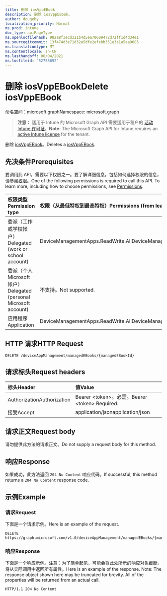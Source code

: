 ```yaml
---
title: 删除 iosVppEBook
description: 删除 iosVppEBook。
author: dougeby
localization_priority: Normal
ms.prod: intune
doc_type: apiPageType
ms.openlocfilehash: 982a8f3ecd321b4d5ea70609472d72ff1d4d34e1
ms.sourcegitcommit: 13f474d3e71d32a5dfe2efebb351e3a1a5aa9685
ms.translationtype: MT
ms.contentlocale: zh-CN
ms.lasthandoff: 06/04/2021
ms.locfileid: "52758692"
---
```

# <a name="delete-iosvppebook"></a><span data-ttu-id="0c3bb-103">删除 iosVppEBook</span><span class="sxs-lookup"><span data-stu-id="0c3bb-103">Delete iosVppEBook</span></span>

<span data-ttu-id="0c3bb-104">命名空间：microsoft.graph</span><span class="sxs-lookup"><span data-stu-id="0c3bb-104">Namespace: microsoft.graph</span></span>

> <span data-ttu-id="0c3bb-105">**注意：** 适用于 Intune 的 Microsoft Graph API 需要适用于租户的 [活动 Intune 许可证](https://go.microsoft.com/fwlink/?linkid=839381)。</span><span class="sxs-lookup"><span data-stu-id="0c3bb-105">**Note:** The Microsoft Graph API for Intune requires an [active Intune license](https://go.microsoft.com/fwlink/?linkid=839381) for the tenant.</span></span>

<span data-ttu-id="0c3bb-106">删除 [iosVppEBook](../resources/intune-books-iosvppebook.md)。</span><span class="sxs-lookup"><span data-stu-id="0c3bb-106">Deletes a [iosVppEBook](../resources/intune-books-iosvppebook.md).</span></span>

## <a name="prerequisites"></a><span data-ttu-id="0c3bb-107">先决条件</span><span class="sxs-lookup"><span data-stu-id="0c3bb-107">Prerequisites</span></span>
<span data-ttu-id="0c3bb-p101">要调用此 API，需要以下权限之一。要了解详细信息，包括如何选择权限的信息，请参阅[权限](/graph/permissions-reference)。</span><span class="sxs-lookup"><span data-stu-id="0c3bb-p101">One of the following permissions is required to call this API. To learn more, including how to choose permissions, see [Permissions](/graph/permissions-reference).</span></span>

|<span data-ttu-id="0c3bb-110">权限类型</span><span class="sxs-lookup"><span data-stu-id="0c3bb-110">Permission type</span></span>|<span data-ttu-id="0c3bb-111">权限（从最低特权到最高特权）</span><span class="sxs-lookup"><span data-stu-id="0c3bb-111">Permissions (from least to most privileged)</span></span>|
|:---|:---|
|<span data-ttu-id="0c3bb-112">委派（工作或学校帐户）</span><span class="sxs-lookup"><span data-stu-id="0c3bb-112">Delegated (work or school account)</span></span>|<span data-ttu-id="0c3bb-113">DeviceManagementApps.ReadWrite.All</span><span class="sxs-lookup"><span data-stu-id="0c3bb-113">DeviceManagementApps.ReadWrite.All</span></span>|
|<span data-ttu-id="0c3bb-114">委派（个人 Microsoft 帐户）</span><span class="sxs-lookup"><span data-stu-id="0c3bb-114">Delegated (personal Microsoft account)</span></span>|<span data-ttu-id="0c3bb-115">不支持。</span><span class="sxs-lookup"><span data-stu-id="0c3bb-115">Not supported.</span></span>|
|<span data-ttu-id="0c3bb-116">应用程序</span><span class="sxs-lookup"><span data-stu-id="0c3bb-116">Application</span></span>|<span data-ttu-id="0c3bb-117">DeviceManagementApps.ReadWrite.All</span><span class="sxs-lookup"><span data-stu-id="0c3bb-117">DeviceManagementApps.ReadWrite.All</span></span>|

## <a name="http-request"></a><span data-ttu-id="0c3bb-118">HTTP 请求</span><span class="sxs-lookup"><span data-stu-id="0c3bb-118">HTTP Request</span></span>
<!-- {
  "blockType": "ignored"
}
-->
``` http
DELETE /deviceAppManagement/managedEBooks/{managedEBookId}
```

## <a name="request-headers"></a><span data-ttu-id="0c3bb-119">请求标头</span><span class="sxs-lookup"><span data-stu-id="0c3bb-119">Request headers</span></span>
|<span data-ttu-id="0c3bb-120">标头</span><span class="sxs-lookup"><span data-stu-id="0c3bb-120">Header</span></span>|<span data-ttu-id="0c3bb-121">值</span><span class="sxs-lookup"><span data-stu-id="0c3bb-121">Value</span></span>|
|:---|:---|
|<span data-ttu-id="0c3bb-122">Authorization</span><span class="sxs-lookup"><span data-stu-id="0c3bb-122">Authorization</span></span>|<span data-ttu-id="0c3bb-123">Bearer &lt;token&gt;。必需。</span><span class="sxs-lookup"><span data-stu-id="0c3bb-123">Bearer &lt;token&gt; Required.</span></span>|
|<span data-ttu-id="0c3bb-124">接受</span><span class="sxs-lookup"><span data-stu-id="0c3bb-124">Accept</span></span>|<span data-ttu-id="0c3bb-125">application/json</span><span class="sxs-lookup"><span data-stu-id="0c3bb-125">application/json</span></span>|

## <a name="request-body"></a><span data-ttu-id="0c3bb-126">请求正文</span><span class="sxs-lookup"><span data-stu-id="0c3bb-126">Request body</span></span>
<span data-ttu-id="0c3bb-127">请勿提供此方法的请求正文。</span><span class="sxs-lookup"><span data-stu-id="0c3bb-127">Do not supply a request body for this method.</span></span>

## <a name="response"></a><span data-ttu-id="0c3bb-128">响应</span><span class="sxs-lookup"><span data-stu-id="0c3bb-128">Response</span></span>
<span data-ttu-id="0c3bb-129">如果成功，此方法返回 `204 No Content` 响应代码。</span><span class="sxs-lookup"><span data-stu-id="0c3bb-129">If successful, this method returns a `204 No Content` response code.</span></span>

## <a name="example"></a><span data-ttu-id="0c3bb-130">示例</span><span class="sxs-lookup"><span data-stu-id="0c3bb-130">Example</span></span>

### <a name="request"></a><span data-ttu-id="0c3bb-131">请求</span><span class="sxs-lookup"><span data-stu-id="0c3bb-131">Request</span></span>
<span data-ttu-id="0c3bb-132">下面是一个请求示例。</span><span class="sxs-lookup"><span data-stu-id="0c3bb-132">Here is an example of the request.</span></span>
``` http
DELETE https://graph.microsoft.com/v1.0/deviceAppManagement/managedEBooks/{managedEBookId}
```

### <a name="response"></a><span data-ttu-id="0c3bb-133">响应</span><span class="sxs-lookup"><span data-stu-id="0c3bb-133">Response</span></span>
<span data-ttu-id="0c3bb-p102">下面是一个响应示例。注意：为了简单起见，可能会将此处所示的响应对象截断。将从实际调用中返回所有属性。</span><span class="sxs-lookup"><span data-stu-id="0c3bb-p102">Here is an example of the response. Note: The response object shown here may be truncated for brevity. All of the properties will be returned from an actual call.</span></span>
``` http
HTTP/1.1 204 No Content
```





